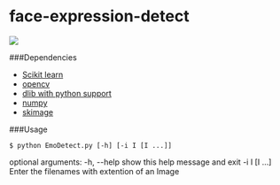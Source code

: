 # face-expression-detect

![ ](http://adithyaselv.com/assets/images/face-ex-det.png  "expression detect")

###Dependencies

* [Scikit learn]()
* [opencv]()
* [dlib with python support]()
* [numpy]()
* [skimage]()

###Usage

` $ python EmoDetect.py [-h] [-i I [I ...]] `

optional arguments:
  -h, --help    show this help message and exit
  -i I [I ...]  Enter the filenames with extention of an Image
